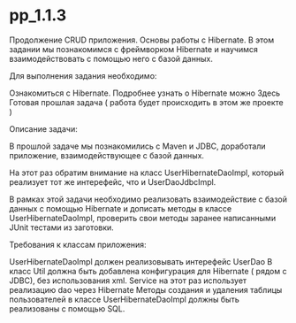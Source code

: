 # pp_1.1.3
Продолжение CRUD приложения. Основы работы с Hibernate. 
В этом задании мы познакомимся с фреймворком Hibernate и научимся взаимодействовать с помощью него с базой данных.

Для выполнения задания необходимо:

 Ознакомиться с Hibernate. Подробнее узнать о Hibernate можно Здесь 
 Готовая прошлая задача ( работа будет происходить в этом же проекте )
 

Описание задачи:

В прошлой задаче мы познакомились с Maven и JDBC, доработали приложение, взаимодействующее с базой данных.

На этот раз обратим внимание на класс UserHibernateDaoImpl, который реализует тот же интерефейс, что и UserDaoJdbcImpl.

В рамках этой задачи необходимо реализовать взаимодействие с базой данных с помощью Hibernate и дописать методы в классе UserHibernateDaoImpl, проверить свои методы заранее написанными JUnit тестами из заготовки.

 

   Требования к классам приложения:

 UserHibernateDaoImpl должен реализовывать интерефейс UserDao
 В класс Util должна быть добавлена конфигурация для Hibernate ( рядом с JDBC), без использования xml.
 Service на этот раз использует реализацию dao через Hibernate
 Методы создания и удаления таблицы пользователей в классе UserHibernateDaoImpl должны быть реализованы с помощью SQL.
